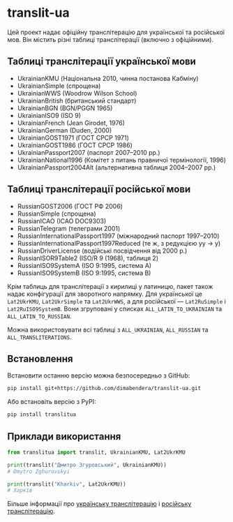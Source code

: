 # translit-ua

Цей проект надає офіційну транслітерацію для української та російської мов. Він містить різні таблиці транслітерації (включно з офіційними).

## Таблиці транслітерації української мови

- UkrainianKMU (Національна 2010, чинна постанова Кабміну)
- UkrainianSimple (спрощена)
- UkrainianWWS (Woodrow Wilson School)
- UkrainianBritish (британський стандарт)
- UkrainianBGN (BGN/PGGN 1965)
- UkrainianISO9 (ISO 9)
- UkrainianFrench (Jean Girodet, 1976)
- UkrainianGerman (Duden, 2000)
- UkrainianGOST1971 (ГОСТ СРСР 1971)
- UkrainianGOST1986 (ГОСТ СРСР 1986)
- UkrainianPassport2007 (паспорт 2007–2010 рр.)
- UkrainianNational1996 (Комітет з питань правничої термінології, 1996)
- UkrainianPassport2004Alt (альтернативна таблиця 2004–2007 рр.)

## Таблиці транслітерації російської мови

- RussianGOST2006 (ГОСТ РФ 2006)
- RussianSimple (спрощена)
- RussianICAO (ICAO DOC9303)
- RussianTelegram (телеграми 2001)
- RussianInternationalPassport1997 (міжнародний паспорт 1997–2010)
- RussianInternationalPassport1997Reduced (те ж, з редукцією yy → y)
- RussianDriverLicense (водійські посвідчення від 2000 р.)
- RussianISOR9Table2 (ISO/R 9 (1968), таблиця 2)
- RussianISO9SystemA (ISO 9:1995, система A)
- RussianISO9SystemB (ISO 9:1995, система B)


Крім таблиць для транслітерації з кирилиці у латиницю, пакет також надає
конфігурації для зворотного напрямку. Для української це
`Lat2UkrKMU`, `Lat2UkrSimple` та `Lat2UkrWWS`, а для російської —
`Lat2RuSimple` і `Lat2RuISO9SystemB`. Вони згруповані у списках
`ALL_LATIN_TO_UKRAINIAN` та `ALL_LATIN_TO_RUSSIAN`.

Можна використовувати всі таблиці з `ALL_UKRAINIAN`, `ALL_RUSSIAN` та `ALL_TRANSLITERATIONS`.

## Встановлення

Встановити останню версію можна безпосередньо з GitHub:

```bash
pip install git+https://github.com/dimabendera/translit-ua.git
```

Або встановіть версію з PyPI:

```bash
pip install translitua
```

## Приклади використання

```python
from translitua import translit, UkrainianKMU, Lat2UkrKMU

print(translit("Дмитро Згуровський", UkrainianKMU))
# Dmytro Zghurovskyi

print(translit("Kharkiv", Lat2UkrKMU))
# Харків
```

Більше інформації про [українську транслітерацію](https://uk.wikipedia.org/wiki/%D0%A0%D0%BE%D0%BC%D0%B0%D0%BD%D1%96%D0%B7%D0%B0%D1%86%D1%96%D1%8F_%D1%83%D0%BA%D1%80%D0%B0%D1%97%D0%BD%D1%81%D1%8C%D0%BA%D0%BE%D1%97_%D0%BC%D0%BE%D0%B2%D0%B8)
і [російську транслітерацію](https://uk.wikipedia.org/wiki/%D0%A2%D1%80%D0%B0%D0%BD%D1%81%D0%BB%D1%96%D1%82%D0%B5%D1%80%D0%B0%D1%86%D1%96%D1%8F_%D1%80%D0%BE%D1%81%D1%96%D0%B9%D1%81%D1%8C%D0%BA%D0%BE%D0%B3%D0%BE_%D0%B0%D0%BB%D1%84%D0%B0%D0%B2%D1%96%D1%82%D1%83_%D0%BB%D0%B0%D1%82%D0%B8%D0%BD%D0%B8%D1%86%D0%B5%D1%8E).
